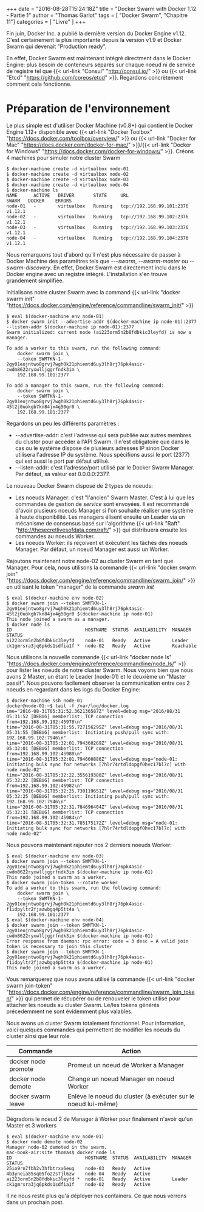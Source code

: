 +++
date = "2016-08-28T15:24:18Z"
title = "Docker Swarm with Docker 1.12 - Partie 1"
author = "Thomas Garlot"
tags = [ "Docker Swarm", "Chapitre 11"]
categories = [ "Livre" ]
+++

Fin juin, Docker Inc. a publié la dernière version du Docker Engine v1.12. C'est certainement la plus importante depuis la version v1.9 et Docker Swarm qui devenait "Production ready".

En effet, Docker Swarm est maintenant intégré directment dans le Docker Engine: plus besoin de conteneurs séparés sur chaque noeud ni de service de registre tel que {{< url-link "Consul" "http://consul.io/" >}} ou {{< url-link "Etcd" "https://github.com/coreos/etcd" >}}. Regardons concrètement comment cela fonctionne.

# Préparation de l'environnement

Le plus simple est d'utiliser Docker Machine (v0.8+) qui contient le Docker Engine 1.12+ disponible avec {{< url-link "Docker Toolbox" "https://docs.docker.com/toolbox/overview/" >}} ou {{< url-link "Docker for Mac" "https://docs.docker.com/docker-for-mac/" >}}/{{< url-link "Docker for Windows" "https://docs.docker.com/docker-for-windows/" >}}. Créons 4 machines pour simuler notre cluster Swarm

<pre><code class="bash">$ docker-machine create -d virtualbox node-01
$ docker-machine create -d virtualbox node-02
$ docker-machine create -d virtualbox node-03
$ docker-machine create -d virtualbox node-04
$ docker-machine ls
NAME      ACTIVE   DRIVER       STATE     URL                         SWARM   DOCKER    ERRORS
node-01   -        virtualbox   Running   tcp://192.168.99.101:2376           v1.12.1   
node-02   -        virtualbox   Running   tcp://192.168.99.102:2376           v1.12.1   
node-03   -        virtualbox   Running   tcp://192.168.99.103:2376           v1.12.1  
node-04   -        virtualbox   Running   tcp://192.168.99.104:2376           v1.12.1
</code></pre>

Nous remarquons tout d'abord qu'il n'est plus nécessaire de passer à Docker Machine des paramêtres tels que *---swarm*, *--swarm-master* ou *--swarm-discovery*. En effet, Docker Swarm est directement inclu dans le Docker engine avec un registre intégré. L'installation s'en trouve grandement simplifiée.

Initialisons notre cluster Swarm avec la command {{< url-link "docker swarm init" "https://docs.docker.com/engine/reference/commandline/swarm_init/" >}}

<pre><code class="bash">$ eval $(docker-machine env node-01)
$ docker swarm init --advertise-addr $(docker-machine ip node-01):2377 --listen-addr $(docker-machine ip node-01):2377
Swarm initialized: current node (ai223orm5n2b8fdbkic3leyfd) is now a manager.

To add a worker to this swarm, run the following command:
    docker swarm join \
    --token SWMTKN-1-2gy01eojntwo8grvj7wgh0k21phiemtd6uy3lh8rj76pk4asic-cwdm8622ryxwlljggrfndk3im \
    192.168.99.101:2377

To add a manager to this swarm, run the following command:
    docker swarm join \
    --token SWMTKN-1-2gy01eojntwo8grvj7wgh0k21phiemtd6uy3lh8rj76pk4asic-45t2j0uokgb7kn84jx4g50gr0 \
    192.168.99.101:2377
</code></pre>

Regardons un peu les différents paramètres :

* --advertise-addr: c'est l'adresse qui sera publiée aux autres membres du cluster pour accéder à l'API Swarm. Il n'est obligatoire que dans le cas ou le système dispose de plusieurs adresses IP sinon Docker utilisera l'adresse IP du système. Nous spécifions aussi le port (2377) qui est aussi le port par défaut utilisé.
* --listen-addr: c'est l'adresse/port utilisé par le Docker Swarm Manager. Par défaut, sa valeur est 0.0.0.0:2377.

Le nouveau Docker Swarm dispose de 2 types de noeuds:

* Les noeuds Manager: c'est "l'ancien" Swarm Master. C'est à lui que les commandes de gestion de *service* sont envoyées. Il est recommandé d'avoir plusieurs noeuds Manager si l'on souhaite réaliser une système à haute disponibilité. Les managers élisent ensuite un Leader via un mécanisme de consensus basé sur l'algorithme {{< url-link "Raft" "http://thesecretlivesofdata.com/raft/" >}} qui distribuera ensuite les commandes au noeuds Worker.
* Les noeuds Worker: ils reçoivent et éxécutent les tâches des noeuds Manager. Par défaut, un noeud Manager est aussi un Worker.

Rajoutons maintenant notre node-02 au cluster Swarm en tant que Manager. Pour cela, nous utilisons la commande  {{< url-link "docker swarm join" "https://docs.docker.com/engine/reference/commandline/swarm_join/" >}} en utilisant le token "manager" de la commande *swarm init*

<pre><code class="bash">$ eval $(docker-machine env node-02)
$ docker swarm join --token SWMTKN-1-2gy01eojntwo8grvj7wgh0k21phiemtd6uy3lh8rj76pk4asic-45t2j0uokgb7kn84jx4g50gr0 $(docker-machine ip node-01)
This node joined a swarm as a manager.
$ docker node ls
ID                           HOSTNAME  STATUS  AVAILABILITY  MANAGER STATUS
ai223orm5n2b8fdbkic3leyfd    node-01   Ready   Active        Leader
ck1gmrsra3jq6pkds1sdfia1f *  node-02   Ready   Active        Reachable
</code></pre>

Nous utilisons la nouvelle commande {{< url-link "docker node ls" "https://docs.docker.com/engine/reference/commandline/node_ls/" >}} pour lister les noeuds de notre cluster Swarm. Nous voyons bien que nous avons 2 Master, un étant le Leader (node-01) et le deuxième un "Master passif". Nous pouvons facilement observer la communication entre ces 2 noeuds en regardant dans les logs du Docker Engine:

<pre><code class="bash">$ docker-machine ssh node-01
docker@node-01:~$ tail -f /var/log/docker.log
ime="2016-08-31T05:31:52.362136587Z" level=debug msg="2016/08/31 05:31:52 [DEBUG] memberlist: TCP connection from=192.168.99.102:45978\n"
time="2016-08-31T05:31:55.727156295Z" level=debug msg="2016/08/31 05:31:55 [DEBUG] memberlist: Initiating push/pull sync with: 192.168.99.102:7946\n"
time="2016-08-31T05:32:01.794360269Z" level=debug msg="2016/08/31 05:32:01 [DEBUG] memberlist: TCP connection from=192.168.99.102:45980\n"
time="2016-08-31T05:32:01.794660886Z" level=debug msg="node-01: Initiating bulk sync for networks [7hlr74rtdldopgf0hvc17bl7c] with node node-02"
time="2016-08-31T05:32:22.355619380Z" level=debug msg="2016/08/31 05:32:22 [DEBUG] memberlist: TCP connection from=192.168.99.102:45982\n"
time="2016-08-31T05:32:25.730119651Z" level=debug msg="2016/08/31 05:32:25 [DEBUG] memberlist: Initiating push/pull sync with: 192.168.99.102:7946\n"
time="2016-08-31T05:32:31.784696404Z" level=debug msg="2016/08/31 05:32:31 [DEBUG] memberlist: TCP connection from=192.168.99.102:45984\n"
time="2016-08-31T05:32:31.785175172Z" level=debug msg="node-01: Initiating bulk sync for networks [7hlr74rtdldopgf0hvc17bl7c] with node node-02"
</code></pre>

Nous pouvons maintenant rajouter nos 2 derniers noeuds Worker:

<pre><code class="bash">$ eval $(docker-machine env node-03)
$ docker swarm join --token SWMTKN-1-2gy01eojntwo8grvj7wgh0k21phiemtd6uy3lh8rj76pk4asic-cwdm8622ryxwlljggrfndk3im $(docker-machine ip node-01)
This node joined a swarm as a worker.
$ docker swarm join-token --rotate worker
To add a worker to this swarm, run the following command:
    docker swarm join \
    --token SWMTKN-1-2gy01eojntwo8grvj7wgh0k21phiemtd6uy3lh8rj76pk4asic-f1idpyltr2fjazwbgq4p5tt4a \
    192.168.99.101:2377
$ eval $(docker-machine env node-04)
$ docker swarm join --token SWMTKN-1-2gy01eojntwo8grvj7wgh0k21phiemtd6uy3lh8rj76pk4asic-cwdm8622ryxwlljggrfndk3im $(docker-machine ip node-01)
Error response from daemon: rpc error: code = 3 desc = A valid join token is necessary to join this cluster
$ docker swarm join --token SWMTKN-1-2gy01eojntwo8grvj7wgh0k21phiemtd6uy3lh8rj76pk4asic-f1idpyltr2fjazwbgq4p5tt4a $(docker-machine ip node-01)
This node joined a swarm as a worker.
</code></pre>

Vous remarquerez que nous avons utilisé la commande {{< url-link "docker swarm join-token" "https://docs.docker.com/engine/reference/commandline/swarm_join_token/" >}} qui permet de récupérer ou de renouveler le token utilisé pour attacher les noeuds au cluster Swarm. Le/les tokens générés précedemment ne sont évidemment plus valables.

Nous avons un cluster  Swarm totalement fonctionnel. Pour information, voici quelques commandes qui permettent de modifier les noeuds du cluster ainsi que leur role.

| Commande      | Action        |
| ------------- |-------------|
| docker node promote <node>  | Promeut un noeud de Worker a Manager|
| docker node demote <node>     | Change un noeud Manager en noeud Worker      |
| docker swarm leave | Enlève le noeud du cluster (à exécuter sur le noeud lui-même)      |

Dégradons le noeud 2 de Manager à Worker pour finalement n'avoir qu'un Master et 3 workers

<pre><code class="bash">$ eval $(docker-machine env node-01)
$ docker node demote node-02
Manager node-02 demoted in the swarm.
mac-book-air:site thomas$ docker node ls
ID                           HOSTNAME  STATUS  AVAILABILITY  MANAGER STATUS
25io9rn7fbh2v3hfbtrxx6eug    node-03   Ready   Active        
4b3yneia85sq05fo22s7jl6zw    node-04   Ready   Active        
ai223orm5n2b8fdbkic3leyfd *  node-01   Ready   Active        Leader
ck1gmrsra3jq6pkds1sdfia1f    node-02   Ready   Active        
</code></pre>

Il ne nous reste plus qu'a déployer nos containers. Ce que nous verrons dans un prochain post.
